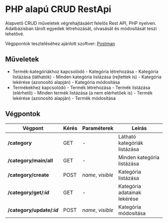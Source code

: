 # PHP alapú CRUD RestApi

Alapvető CRUD műveletek végrehajtásáért felelős Rest API, PHP nyelven. Adatbázisban tárolt egyedek létrehozását, olvasását és módosítását teszi lehetővé.

Végppontok teszteléséhez ajánlott szoftver: [Postman](https://postman.com)
 
## Műveletek

- Termék-kategóriákhoz kapcsolódó
        - Kategória létrehozása
        - Kategória listázása (láthatók)
        - Minden kategória listázása (rejtettek is)
        - Kategória lekérése (azonosító alapján)
        - Kategória módosítása
- Termékekhez kapcsolódó
        - Termék létrehozása
        - Termék listázása (elérhető)
        - Minden termék listázása (a nem elérhetőek is)
        - Termék lekérése (azonosító alapján)
        - Termék módosítása

## Végpontok
|  Végpont                 | Kérés | Paraméterek    |          Leírás            |
|--------------------------|-------|----------------|----------------------------|
|**/category**             | GET   |-               |Látható kategóriák listázása|
|**/category/main/all**    | GET   |-               |Minden kategória listázása  |
|**/category/create**      | POST  |*name*, *visible*|Kategória listázása         |
|**/category/get/*:id***   | GET   |-               |Kategória adatainak lekérése|
|**/category/update/*:id***| POST  |*name*, *visible*|Kategória módosítása        |
